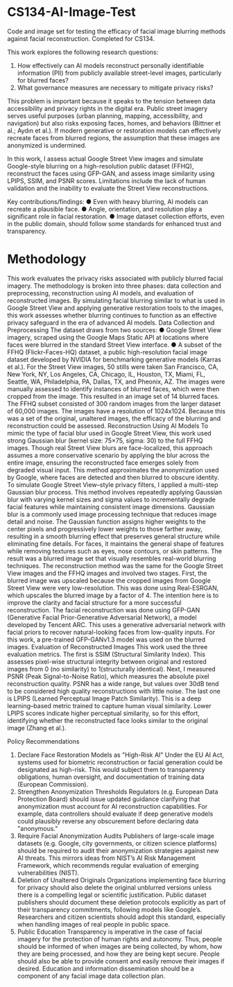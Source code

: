 # CS134-AI-Image-Test
Code and image set for testing the efficacy of facial image blurring methods against facial reconstruction. Completed for CS134.


This work explores the following research questions:
1. How effectively can AI models reconstruct personally identifiable information (PII) from publicly available street-level images, particularly for blurred faces?
2. What governance measures are necessary to mitigate privacy risks?

This problem is important because it speaks to the tension between data accessibility and privacy rights in the digital era. Public street imagery serves useful purposes (urban planning, mapping, accessibility, and navigation) but also risks exposing faces, homes, and behaviors (Bittner et al.; Aydın et al.). If modern generative or restoration models can effectively recreate faces from blurred regions, the assumption that these images are anonymized is undermined.

In this work, I assess actual Google Street View images and simulate Google-style blurring on a high-resolution public dataset (FFHQ), reconstruct the faces using GFP-GAN, and assess image similarity using LPIPS, SSIM, and PSNR scores. Limitations include the lack of human validation and the inability to evaluate the Street View reconstructions.

Key contributions/findings:
● Even with heavy blurring, AI models can recreate a plausible face.
● Angle, orientation, and resolution play a significant role in facial restoration.
● Image dataset collection efforts, even in the public domain, should follow some standards for enhanced trust and transparency.

# Methodology
This work evaluates the privacy risks associated with publicly blurred facial imagery. The methodology is broken into three phases: data collection and preprocessing, reconstruction using AI models, and evaluation of reconstructed images. By simulating facial blurring similar to what is used in Google Street View and applying generative restoration tools to the images, this work assesses whether blurring continues to function as an effective privacy safeguard in the era of advanced AI models.
Data Collection and Preprocessing
The dataset draws from two sources:
● Google Street View imagery, scraped using the Google Maps Static API at locations where faces were blurred in the standard Street View interface.
● A subset of the FFHQ (Flickr-Faces-HQ) dataset, a public high-resolution facial image dataset developed by NVIDIA for benchmarking generative models (Karras et al.).
For the Street View images, 50 stills were taken San Francisco, CA, New York, NY, Los Angeles, CA, Chicago, IL, Houston, TX, Miami, FL, Seattle, WA, Philadelphia, PA, Dallas, TX, and Pheonix, AZ. The images were manually assessed to identify instances of blurred faces, which were then cropped from the image. This resulted in an image set of 14 blurred faces.
The FFHQ subset consisted of 300 random images from the larger dataset of 60,000 images. The images have a resolution of 1024x1024. Because this was a set of the original, unaltered images, the efficacy of the blurring and reconstruction could be assessed.
Reconstruction Using AI Models
To mimic the type of facial blur used in Google Street View, this work used strong Gaussian blur (kernel size: 75×75, sigma: 30) to the full FFHQ images. Though real Street View blurs are face-localized, this approach assumes a more conservative scenario by applying the blur across the entire image, ensuring the reconstructed face emerges solely from degraded visual input.
This method approximates the anonymization used by Google, where faces are detected and then blurred to obscure identity. To simulate Google Street View–style privacy filters, I applied a multi-step Gaussian blur process. This method involves repeatedly applying Gaussian blur with varying kernel sizes and sigma values to incrementally degrade facial features while maintaining consistent image dimensions. Gaussian blur is a commonly used image processing technique that reduces image detail and noise. The Gaussian function assigns higher weights to the center pixels and progressively lower weights to those farther away, resulting in a smooth blurring effect that preserves general structure while eliminating fine details. For faces, it maintains the general shape of features while removing textures such as eyes, nose contours, or skin patterns. The result was a blurred image set that visually resembles real-world blurring techniques.
The reconstruction method was the same for the Google Street View images and the FFHQ images and involved two stages.
First, the blurred image was upscaled because the cropped images from Google Street View were very low-resolution. This was done using Real-ESRGAN, which upscales the blurred image by a factor of 4. The intention here is to improve the clarity and facial structure for a more successful reconstruction.
The facial reconstruction was done using GFP-GAN (Generative Facial Prior-Generative Adversarial Network), a model developed by Tencent ARC. This uses a generative adversarial network with facial priors to recover natural-looking faces from low-quality inputs. For this work, a pre-trained GFP-GANv1.3 model was used on the blurred images.
Evaluation of Reconstructed Images
This work used the three evaluation metrics. The first is SSIM (Structural Similarity Index). This assesses pixel-wise structural integrity between original and restored images from 0 (no similarity) to 1(structurally identical). Next, I measured PSNR (Peak Signal-to-Noise Ratio), which measures the absolute pixel reconstruction quality. PSNR has a wide range, but values over 30dB tend to be considered high quality reconstructions with little noise. The last one is LPIPS (Learned Perceptual Image Patch Similarity). This is a deep learning–based metric trained to capture human visual similarity. Lower LPIPS scores indicate higher perceptual similarity, so for this effort, identifying whether the reconstructed face looks similar to the original image (Zhang et al.).

Policy Recommendations
1. Declare Face Restoration Models as "High-Risk AI"
Under the EU AI Act, systems used for biometric reconstruction or facial generation could be designated as high-risk. This would subject them to transparency obligations, human oversight, and documentation of training data (European Commission).
2. Strengthen Anonymization Thresholds
Regulators (e.g. European Data Protection Board) should issue updated guidance clarifying that anonymization must account for AI reconstruction capabilities. For example, data controllers should evaluate if deep generative models could plausibly reverse any obscurement before declaring data "anonymous."
3. Require Facial Anonymization Audits
Publishers of large-scale image datasets (e.g. Google, city governments, or citizen science platforms) should be required to audit their anonymization strategies against new AI threats. This mirrors ideas from NIST’s AI Risk Management Framework, which recommends regular evaluation of emerging vulnerabilities (NIST).
4. Deletion of Unaltered Originals
Organizations implementing face blurring for privacy should also delete the original unblurred versions unless there is a compelling legal or scientific justification. Public dataset publishers should document these deletion protocols explicitly as part of their transparency commitments, following models like Google’s. Researchers and citizen scientists should adopt this standard, especially when handling images of real people in public space.
5. Public Education
Transparency is imperative in the case of facial imagery for the protection of human rights and autonomy. Thus, people should be informed of when images are being collected, by whom, how they are being processed, and how they are being kept secure. People should also be able to provide consent and easily remove their images if desired. Education and information dissemination should be a component of any facial image data collection plan.
